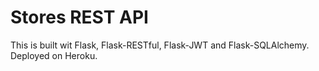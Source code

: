 # Stores REST API

This is built wit Flask, Flask-RESTful, Flask-JWT and Flask-SQLAlchemy.
Deployed on Heroku.

